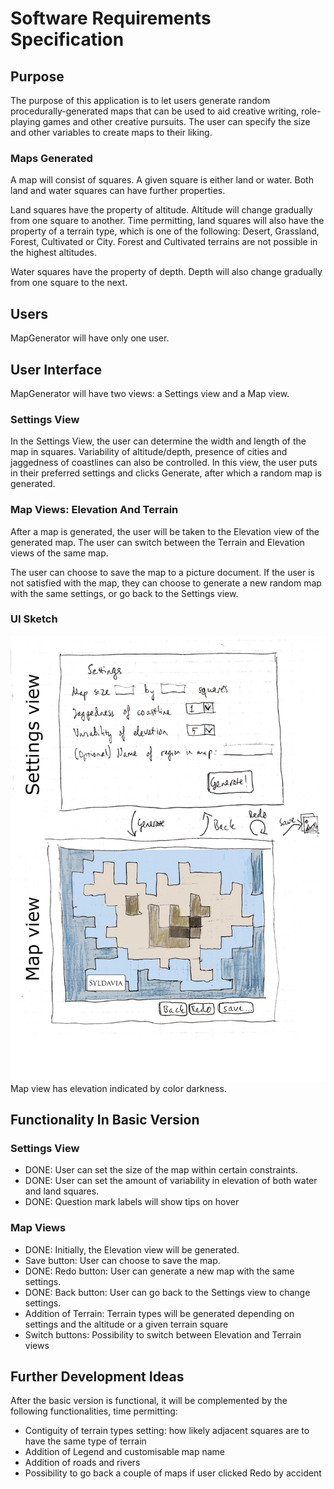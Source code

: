 # Software Requirements Specification

## Purpose

The purpose of this application is to let users generate random procedurally-generated maps that can be used to aid creative writing, role-playing games and other creative pursuits. The user can specify the size and other variables to create maps to their liking.

### Maps Generated

A map will consist of squares. A given square is either land or water. Both land and water squares can have further properties.

Land squares have the property of altitude. Altitude will change gradually from one square to another. Time permitting, land squares will also have the property of a terrain type, which is one of the following: Desert, Grassland, Forest, Cultivated or City. Forest and Cultivated terrains are not possible in the highest altitudes.

Water squares have the property of depth. Depth will also change gradually from one square to the next.

## Users

MapGenerator will have only one user.

## User Interface

MapGenerator will have two views: a Settings view and a Map view.

### Settings View

In the Settings View, the user can determine the width and length of the map in squares. Variability of altitude/depth, presence of cities and jaggedness of coastlines can also be controlled. In this view, the user puts in their preferred settings and clicks Generate, after which a random map is generated.

### Map Views: Elevation And Terrain

After a map is generated, the user will be taken to the Elevation view of the generated map. The user can switch between the Terrain and Elevation views of the same map.

The user can choose to save the map to a picture document. If the user is not satisfied with the map, they can choose to generate a new random map with the same settings, or go back to the Settings view.

### UI Sketch

![UI sketch of two views](https://github.com/otsohelos/ot_harjoitustyo/blob/master/MapGenerator/documentation/uisketch.jpg)
Map view has elevation indicated by color darkness.

## Functionality In Basic Version

### Settings View

- DONE: User can set the size of the map within certain constraints.
- DONE: User can set the amount of variability in elevation of both water and land squares.
- DONE: Question mark labels will show tips on hover

### Map Views

- DONE: Initially, the Elevation view will be generated.
- Save button: User can choose to save the map.
- DONE: Redo button: User can generate a new map with the same settings.
- DONE: Back button: User can go back to the Settings view to change settings.
- Addition of Terrain: Terrain types will be generated depending on settings and the altitude or a given terrain square
- Switch buttons: Possibility to switch between Elevation and Terrain views


## Further Development Ideas

After the basic version is functional, it will be complemented by the following functionalities, time permitting:

- Contiguity of terrain types setting: how likely adjacent squares are to have the same type of terrain
- Addition of Legend and customisable map name
- Addition of roads and rivers
- Possibility to go back a couple of maps if user clicked Redo by accident